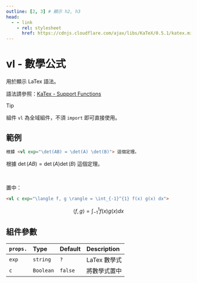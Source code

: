 ```yaml
---
outline: [2, 3] # 顯示 h2, h3
head:
  - - link
    - rel: stylesheet
      href: https://cdnjs.cloudflare.com/ajax/libs/KaTeX/0.5.1/katex.min.css # katex 語法支援
---
```


# vl - 數學公式
用於顯示 LaTex 語法。

語法請參照：[KaTex - Support Functions](https://katex.org/docs/supported.html)

> [!TIP]
> 組件 `vl` 為全域組件，不須 `import` 即可直接使用。

## 範例
```html
根據 <vl exp="\det(AB) = \det(A) \det(B)"> 這個定理。
```
根據 $\det(AB) = \det(A) \det(B)$ 這個定理。

<br>

置中：
```html
<vl c exp="\langle f, g \rangle = \int_{-1}^{1} f(x) g(x) dx">
```
$$\langle f, g \rangle = \int_{-1}^{1} f(x) g(x) dx$$

## 組件參數
| `props.` | Type | Default | Description |
| :- | :- | :- | :- |
| `exp` | `string` | `?` | LaTex 數學式 |
| `c` | `Boolean` | `false` | 將數學式置中 |
